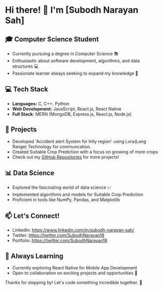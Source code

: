 # Hi there! 👋 I'm [Subodh Narayan Sah]

## 🎓 Computer Science Student

- Currently pursuing a degree in Computer Science 📚
- Enthusiastic about software development, algorithms, and data structures 💻
- Passionate learner always seeking to expand my knowledge 🚀

## 💻 Tech Stack

- **Languages:** C, C++, Python
- **Web Development:** JavaScript, React.js, React Native
- **Full Stack:** MERN (MongoDB, Express.js, React.js, Node.js)

## 🚀 Projects

- Developed 'Accident alert System for hilly region' using Lora(Long Range) Technology for communcation.
- Created Suitable Crop Prediction with a focus on growing of more crops
- Check out my [GitHub Repositories](https://github.com/your-username) for more projects!

## 📊 Data Science

- Explored the fascinating world of data science 📈
- Implemented algorithms and models for Suitable Crop Prediction
- Proficient in tools like NumPy, Pandas, and Matplotlib

## 📫 Let's Connect!

- LinkedIn: https://www.linkedin.com/in/subodh-narayan-sah/
- Twitter: https://twitter.com/SubodhNarayan18
- Portfolio: https://twitter.com/SubodhNarayan18

## 🌱 Always Learning

- Currently exploring React Native for Mobile App Development
- Open to collaboration on exciting projects and opportunities 🤝

Thanks for stopping by! Let's code something incredible together. 🚀
